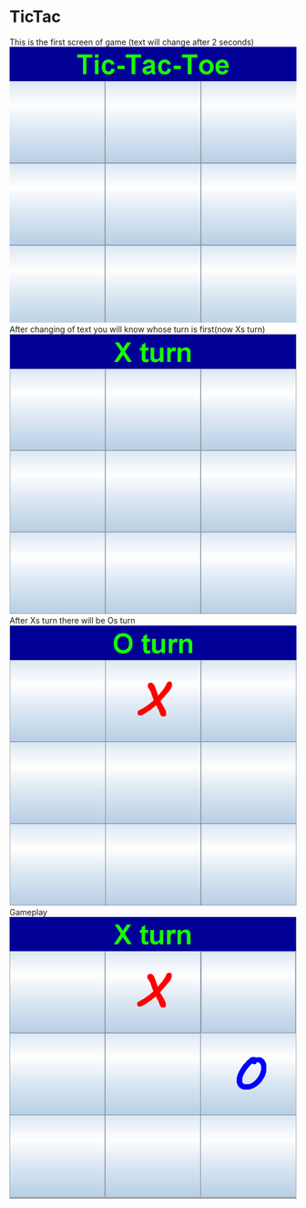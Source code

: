 # TicTac
This is the first screen of game (text will change after 2 seconds)
![](https://github.com/don0043/TicTac/blob/master/img/tictactoe.PNG)
After changing of text you will know whose turn is first(now Xs turn)
![](https://github.com/don0043/TicTac/blob/master/img/x_turn.PNG)
After Xs turn there will be Os turn
![](https://github.com/don0043/TicTac/blob/master/img/x.PNG)
Gameplay
![](https://github.com/don0043/TicTac/blob/master/img/o.PNG)

